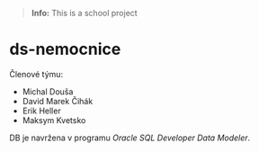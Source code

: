 > **Info:** This is a school project

# ds-nemocnice

Členové týmu:

- Michal Douša
- David Marek Čihák
- Erik Heller
- Maksym Kvetsko

DB je navržena v programu *Oracle SQL Developer Data Modeler*.